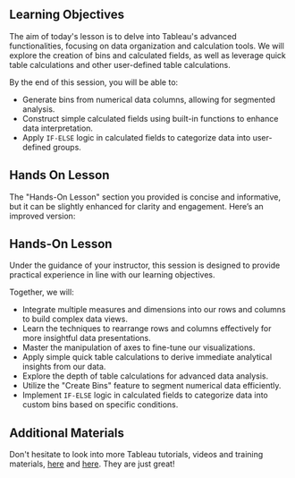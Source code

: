 

## Learning Objectives

The aim of today's lesson is to delve into Tableau's advanced functionalities, focusing on data organization and calculation tools. We will explore the creation of bins and calculated fields, as well as leverage quick table calculations and other user-defined table calculations. 

By the end of this session, you will be able to:

- Generate bins from numerical data columns, allowing for segmented analysis.
- Construct simple calculated fields using built-in functions to enhance data interpretation.
- Apply `IF-ELSE` logic in calculated fields to categorize data into user-defined groups.

## Hands On Lesson

The "Hands-On Lesson" section you provided is concise and informative, but it can be slightly enhanced for clarity and engagement. Here’s an improved version:

## Hands-On Lesson

Under the guidance of your instructor, this session is designed to provide practical experience in line with our learning objectives.

Together, we will:

- Integrate multiple measures and dimensions into our rows and columns to build complex data views.
- Learn the techniques to rearrange rows and columns effectively for more insightful data presentations.
- Master the manipulation of axes to fine-tune our visualizations.
- Apply simple quick table calculations to derive immediate analytical insights from our data.
- Explore the depth of table calculations for advanced data analysis.
- Utilize the "Create Bins" feature to segment numerical data efficiently.
- Implement `IF-ELSE` logic in calculated fields to categorize data into custom bins based on specific conditions.


## Additional Materials

Don't hesitate to look into more Tableau tutorials, videos and training materials, [here](https://help.tableau.com/current/pro/desktop/en-us/default.htm) and [here](https://www.tableau.com/learn/get-started/creator). They are just great! 


